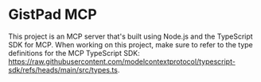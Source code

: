 # GistPad MCP

This project is an MCP server that's built using Node.js and the TypeScript SDK for MCP. When working on this project, make sure to refer to the type definitions for the MCP TypeScript SDK: https://raw.githubusercontent.com/modelcontextprotocol/typescript-sdk/refs/heads/main/src/types.ts.
